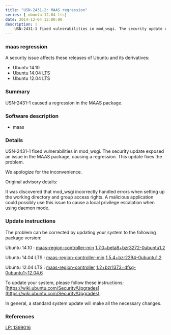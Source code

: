 ```yaml
---
title: "USN-2431-2: MAAS regression"
series: [ ubuntu-12.04-lts]
date: 2014-12-04 12:00:00
description: |
    USN-2431-1 fixed vulnerabilities in mod_wsgi. The security update exposed an issue in the MAAS package, causing a regression. This update fixes the problem.
--- 
```

 
 


### maas regression

A security issue affects these releases of Ubuntu and its derivatives:

* Ubuntu 14.10
* Ubuntu 14.04 LTS
* Ubuntu 12.04 LTS

### Summary

USN-2431-1 caused a regression in the MAAS package. 

### Software description

* maas 

### Details

USN-2431-1 fixed vulnerabilities in mod_wsgi. The security update exposed an issue in the MAAS package, causing a regression. This update fixes the problem.

We apologize for the inconvenience.

Original advisory details:

 It was discovered that mod_wsgi incorrectly handled errors when setting up the working directory and group access rights. A malicious application could possibly use this issue to cause a local privilege escalation when using daemon mode. 

### Update instructions

The problem can be corrected by updating your system to the following package version:

Ubuntu 14.10
 : [maas-region-controller-min](https://launchpad.net/ubuntu/+source/maas) <span> [1.7.0~beta8+bzr3272-0ubuntu1.2](https://launchpad.net/ubuntu/+source/maas/1.7.0~beta8+bzr3272-0ubuntu1.2) </span> 

Ubuntu 14.04 LTS
 : [maas-region-controller-min](https://launchpad.net/ubuntu/+source/maas) <span> [1.5.4+bzr2294-0ubuntu1.2](https://launchpad.net/ubuntu/+source/maas/1.5.4+bzr2294-0ubuntu1.2) </span> 

Ubuntu 12.04 LTS
 : [maas-region-controller](https://launchpad.net/ubuntu/+source/maas) <span> [1.2+bzr1373+dfsg-0ubuntu1~12.04.6](https://launchpad.net/ubuntu/+source/maas/1.2+bzr1373+dfsg-0ubuntu1~12.04.6) </span> 

To update your system, please follow these instructions: [https://wiki.ubuntu.com/Security/Upgrades](https://wiki.ubuntu.com/Security/Upgrades).

In general, a standard system update will make all the necessary changes. 

### References

 
 [LP: 1399016](https://launchpad.net/bugs/1399016)
 

